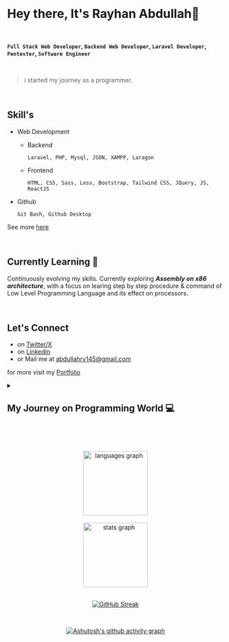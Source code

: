 <br>

# Hey there, It's Rayhan Abdullah👋
<br>

**`Full Stack Web Developer`, `Backend Web Developer`, `Laravel Developer`, `Pentester`, `Software Engineer`**

<br>

> i started my journey as a programmer.

<br>

## Skill's 

- Web Development
  - Backend
    
     `Laravel, PHP, Mysql, JSON, XAMPP, Laragon`
  - Frontend
    
     `HTML, CSS, Sass, Less, Bootstrap, Tailwind CSS, JQuery, JS, ReactJS`
- Github
  
   `Git Bash, Github Desktop`
    
See more [here](https://abdullahal22.showwcase.com)

<br>

## Currently Learning 🌱

  Continuously evolving my skills. Currently exploring ***Assembly on x86 architecture***, with a focus on learing step by step procedure & command of Low Level Programming Language and its effect on processors.

<br>

## Let's Connect 

* on [Twitter/X](https://twitter.com/abdullahal_22)
* on [LinkedIn](https://linkedin.com/in/abdullahal22)
* or Mail me at <abdullahry145@gmail.com>

for more visit my [Portfolio](https://abdullahaldot22.github.io/portfolio)


<details>
  <summary><h2> My Journey on Programming World 💻 </h2></summary>
  > <p>oen fireasldkjfowisef sodijfowesirfosd</p>
</details>

<br><br>

<div align="center">
    <img src="https://github-readme-stats.vercel.app/api/top-langs?username=abdullahaldot22&locale=en&hide_title=false&layout=compact&langs_count=5&theme=dracula&hide_border=false" height="150" alt="languages graph"  />
  <br><br>
  <img src="https://github-readme-stats.vercel.app/api?username=abdullahaldot22&hide_title=false&hide_rank=false&show_icons=true&include_all_commits=true&count_private=true&disable_animations=false&theme=dracula&locale=en&hide_border=false" height="150" alt="stats graph"  />
</div>

<br>
<div align="center">
  
[![GitHub Streak](https://streak-stats.demolab.com?user=abdullahaldot22&theme=discord-old-blurple&hide_border=true&border_radius=8&date_format=M%20j%5B%2C%20Y%5D&exclude_days=Fri%2CSat&card_width=850%&type=png&background=45%2C0E3321%2C203F64&hide_current_streak=true)](https://git.io/streak-stats)
</div>

<br>
<div align="center">

  [![Ashutosh's github activity graph](https://github-readme-activity-graph.vercel.app/graph?username=abdullahaldot22&theme=github&hide_border=true)](https://github.com/abdullahaldot22/github-readme-activity-graph)
</div>



